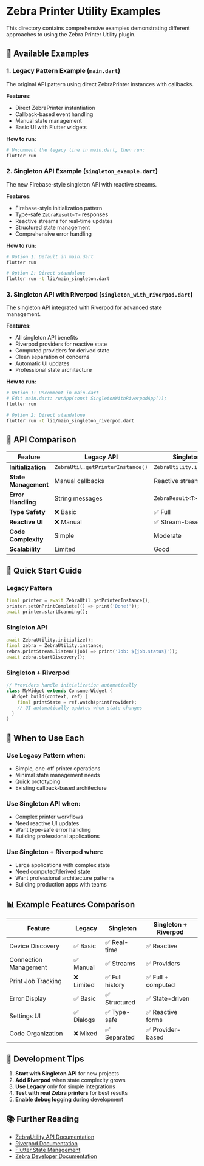 # Zebra Printer Utility Examples

This directory contains comprehensive examples demonstrating different approaches to using the Zebra Printer Utility plugin.

## 📱 Available Examples

### 1. **Legacy Pattern Example** (`main.dart`)
The original API pattern using direct ZebraPrinter instances with callbacks.

**Features:**
- Direct ZebraPrinter instantiation
- Callback-based event handling
- Manual state management
- Basic UI with Flutter widgets

**How to run:**
```bash
# Uncomment the legacy line in main.dart, then run:
flutter run
```

### 2. **Singleton API Example** (`singleton_example.dart`)
The new Firebase-style singleton API with reactive streams.

**Features:**
- Firebase-style initialization pattern
- Type-safe `ZebraResult<T>` responses
- Reactive streams for real-time updates
- Structured state management
- Comprehensive error handling

**How to run:**
```bash
# Option 1: Default in main.dart
flutter run

# Option 2: Direct standalone
flutter run -t lib/main_singleton.dart
```

### 3. **Singleton API with Riverpod** (`singleton_with_riverpod.dart`)
The singleton API integrated with Riverpod for advanced state management.

**Features:**
- All singleton API benefits
- Riverpod providers for reactive state
- Computed providers for derived state
- Clean separation of concerns
- Automatic UI updates
- Professional state architecture

**How to run:**
```bash
# Option 1: Uncomment in main.dart
# Edit main.dart: runApp(const SingletonWithRiverpodApp());
flutter run

# Option 2: Direct standalone  
flutter run -t lib/main_singleton_riverpod.dart
```

## 🔄 **API Comparison**

| Feature | Legacy API | Singleton API | Singleton + Riverpod |
|---------|------------|---------------|---------------------|
| **Initialization** | `ZebraUtil.getPrinterInstance()` | `ZebraUtility.initialize()` | `ZebraUtility.initialize()` |
| **State Management** | Manual callbacks | Reactive streams | Riverpod providers |
| **Error Handling** | String messages | `ZebraResult<T>` | `ZebraResult<T>` + state |
| **Type Safety** | ❌ Basic | ✅ Full | ✅ Full |
| **Reactive UI** | ❌ Manual | ✅ Stream-based | ✅ Provider-based |
| **Code Complexity** | Simple | Moderate | Advanced |
| **Scalability** | Limited | Good | Excellent |

## 🚀 **Quick Start Guide**

### Legacy Pattern
```dart
final printer = await ZebraUtil.getPrinterInstance();
printer.setOnPrintComplete(() => print('Done!'));
await printer.startScanning();
```

### Singleton API
```dart
await ZebraUtility.initialize();
final zebra = ZebraUtility.instance;
zebra.printStream.listen((job) => print('Job: ${job.status}'));
await zebra.startDiscovery();
```

### Singleton + Riverpod
```dart
// Providers handle initialization automatically
class MyWidget extends ConsumerWidget {
  Widget build(context, ref) {
    final printState = ref.watch(printProvider);
    // UI automatically updates when state changes
  }
}
```

## 🎯 **When to Use Each**

### Use **Legacy Pattern** when:
- Simple, one-off printer operations
- Minimal state management needs
- Quick prototyping
- Existing callback-based architecture

### Use **Singleton API** when:
- Complex printer workflows
- Need reactive UI updates
- Want type-safe error handling
- Building professional applications

### Use **Singleton + Riverpod** when:
- Large applications with complex state
- Need computed/derived state
- Want professional architecture patterns
- Building production apps with teams

## 📊 **Example Features Comparison**

| Feature | Legacy | Singleton | Singleton + Riverpod |
|---------|--------|-----------|---------------------|
| Device Discovery | ✅ Basic | ✅ Real-time | ✅ Reactive |
| Connection Management | ✅ Manual | ✅ Streams | ✅ Providers |
| Print Job Tracking | ❌ Limited | ✅ Full history | ✅ Full + computed |
| Error Display | ✅ Basic | ✅ Structured | ✅ State-driven |
| Settings UI | ✅ Dialogs | ✅ Type-safe | ✅ Reactive forms |
| Code Organization | ❌ Mixed | ✅ Separated | ✅ Provider-based |

## 🔧 **Development Tips**

1. **Start with Singleton API** for new projects
2. **Add Riverpod** when state complexity grows
3. **Use Legacy** only for simple integrations
4. **Test with real Zebra printers** for best results
5. **Enable debug logging** during development

## 📚 **Further Reading**

- [ZebraUtility API Documentation](../NEW_API_GUIDE.md)
- [Riverpod Documentation](https://riverpod.dev)
- [Flutter State Management](https://flutter.dev/docs/development/data-and-backend/state-mgmt)
- [Zebra Developer Documentation](https://www.zebra.com/us/en/support-downloads/software/developer-tools.html)
